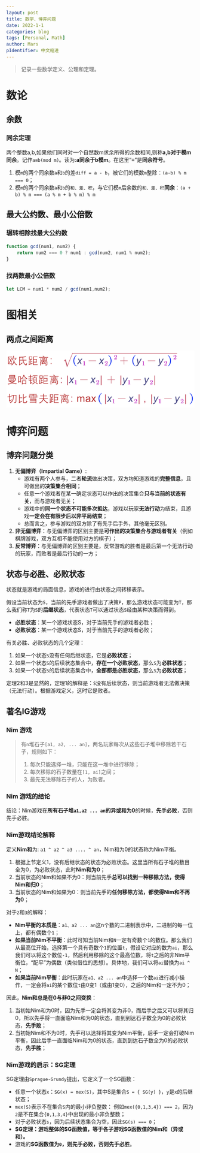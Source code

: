 ```yaml
---
layout: post
title: 数学、博弈问题
date: 2022-1-1
categories: blog
tags: [Personal, Math]
author: Mars
pIdentifier: 中文缩进
---
```


> 记录一些数学定义、公理和定理。

# 数论
## 余数
### 同余定理

 两个整数a,b,如果他们同时对一个自然数m求余所得的余数相同,则称**a,b对于模m同余**。记作`a≡b(mod m)`。读为:**a同余于b模m**。在这里“≡”是**同余符号**。

1. 模`m`的两个同余数`a`和`b`的差`diff = a - b`，被它们的模数`m`整除：`(a-b) % m === 0`；
2. 模`m`的两个同余数`a`和`b`的`和、差、积`，与它们模`m`后余数的`和、差、积`**同余**：`(a + b) % m === (a % m + b % m) % m`

## 最大公约数、最小公倍数
### 辗转相除找最大公约数

```js
function gcd(num1, num2) {
    return num2 === 0 ? num1 : gcd(num2, num1 % num2); 
}
```

### 找两数最小公倍数

```js
let LCM = num1 * num2 / gcd(num1,num2);
```

# 图相关

## 两点之间距离

![juli](/assets/posts/53.png)

# 博弈问题

## 博弈问题分类

1. **无偏博弈（Impartial Game）**: 
    - 游戏有两个人参与，二者**轮流**做出决策，双方均知道游戏的**完整信息**，且可做出的**决策集合相同**；
    - 任意一个游戏者在某一确定状态可以作出的决策集合**只与当前的状态有关**，而与游戏者无关；
    - 游戏中的**同一个状态不可能多次抵达**，游戏以玩家**无法行动**为结束，且游戏**一定会在有限步后以非平局结束**；
    - 总而言之，参与游戏的双方除了有先手后手外，其他毫无区别。
2. **非无偏博弈**：与无偏博弈的区别主要是**可作出的决策集合与游戏者有关**（例如棋牌游戏，双方互相不能使用对方的棋子）；
3. **反常博弈**：与无偏博弈的区别主要是，反常游戏的胜者是最后第一个无法行动的玩家，而败者是最后行动的一方；

## 状态与必胜、必败状态

状态就是游戏的局面信息，游戏的进行由状态之间转移表示。

假设当前状态为`S`，当前的先手游戏者做出了决策`P`，那么游戏状态可能变为`T`，那么我们称`T`为`S`的**后继状态**，代表状态`T`可以通过状态`S`经由某种决策而得到。

- **必胜状态**：某一个游戏状态S，对于当前先手的游戏者必胜；
- **必败状态**：某一个游戏状态S，对于当前先手的游戏者必败；

有关必胜、必败状态的几个定理：

1. 如果一个状态`S`没有任何后继状态，它是**必败状态**；
2. 如果一个状态`S`的后续状态集合中，**存在一个必败状态**，那么`S`为**必胜状态**；
3. 如果一个状态`S`的后续状态集合中，**全部都是必胜状态**，那么`S`为**必败状态**；

定理2和3是显然的，定理1的解释是：`S`没有后续状态，则当前游戏者无法做决策（无法行动）。根据游戏定义，这时它是败者。

## 著名IG游戏
### Nim 游戏

> 有`n`堆石子`[a1, a2, ... an]`，两名玩家每次从这些石子堆中移除若干石子，规则如下：
> 
> 1. 每次只能选择一堆，只能在这一堆中进行移除；
> 2. 每次移除的石子数量在`[1, ai]`之间；
> 3. 最先无法移除石子的人，为败者。

### Nim 游戏的结论

结论：Nim游戏在**所有石子堆`a1,a2 ... an`的异或和为0**的时候，**先手必败**，否则先手必胜。

### Nim游戏结论解释

定义**Nim和**为: `a1 ^ a2 ^ a3 .... ^ an`，Nim和为0的状态称为Nim平衡。

1. 根据上节定义1，没有后继状态的状态为必败状态。这里当所有石子堆的数目全为0，为必败状态，此时**Nim和为0**；
2. 当前状态的Nim和如果不为0：则当前先手**总可以找到一种移除方法，使得Nim和归0**；
3. 当前状态的Nim和如果为0：则当前先手的**任何移除方法，都使得Nim和不再为0**；

对于`2`和`3`的解释：

- **Nim平衡的本质是**：`a1、a2 ... an`这n个数的二进制表示中，二进制的每一位上，都有偶数个`1`；
- **如果当前Nim不平衡**：此时可知当前Nim和`N`一定有奇数个`1`的数位。那么我们从最高位开始，选择第一个具有奇数个`1`的位置`t`，假设它对应的数为`ai`，那么我们可以将这个数位`-1`，然后利用移除的这个最高位数，将`t`之后的非Nim平衡位，“配平”为偶数（类似借位的思想）。具体地，我们可以将`ai`替换为`ai ^ N`；
- **如果当前Nim平衡**：此时玩家在`a1、a2 ... an`中选择一个数`ai`进行减小操作，一定会将`ai`的某个数位`t`由0变1（或由1变0），之后的Nim和一定不为0；

因此，**Nim和总是在0与非0之间变换**：

1. 当初始Nim和为0时，因为先手一定会将其变为非0，而后手之后又可以将其归0，所以先手将一直面临Nim和为0的状态，直到到达石子数全为0的必败状态，**先手败**；
2. 当初始Nim和不为0时，先手可以选择将其变为Nim平衡，后手一定会打破Nim平衡，因此后手一直面临Nim和为0的状态，直到到达石子数全为0的必败状态，**先手胜**；

### Nim游戏的启示：SG定理

SG定理由`Sprague-Grundy`提出，它定义了一个SG函数：

- 任意一个状态`x`：`SG(x) = mex(S)`，其中S是集合`S = { SG(y) }`，`y`是`x`的后继状态；
- `mex(S)`表示不在集合`S`内的最小非负整数： 例如`mex({0,1,3,4}) === 2`，因为`2`是不在集合`{0,1,3,4}`中出现的最小非负整数；
- 对于必败状态`s`，因为后续状态集合为空，因此`SG(s) === 0`；
- **SG定理：游戏整体的SG函数值，等于各子游戏SG函数值的Nim和（异或和）。**
- 游戏的**SG函数值为`0`，则先手必败，否则先手必胜**。